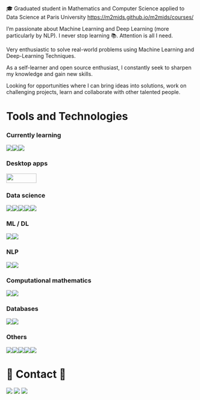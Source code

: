 🎓 Graduated student in Mathematics and Computer Science applied to Data Science at Paris University https://m2mids.github.io/m2mids/courses/

I’m passionate about Machine Learning and Deep Learning (more particularly by NLP). I never stop learning 📚. Attention is all I need.

Very enthusiastic to solve real-world problems using Machine Learning and Deep-Learning Techniques.

As a self-learner and open source enthusiast, I constantly seek to sharpen my knowledge and gain new skills.

Looking for opportunities where I can bring ideas into solutions, work on challenging projects, learn and collaborate with other talented people.

# Tools and Technologies

### Currently learning

<img src="https://img.shields.io/badge/TypeScript-3776AB?style=flat-square&logo=typescript&logoColor=white"/></a><img src="https://img.shields.io/badge/Amazon AWS-232F3E?style=flat-square&logo=Amazon%20AWS&logoColor=white"/></a><img src="https://img.shields.io/badge/React-F9AB00?style=flat-square&logo=react&logoColor=white"/></a>


### Desktop apps

<img src="https://img.shields.io/badge/Visual_Studio_Code-0078D4?style=for-the-badge&logo=visual%20studio%20code&logoColor=white" height="25px"  width="80px">

### Data science

<img src="https://img.shields.io/badge/Python-3776AB?style=flat-square&logo=python&logoColor=white"/></a><img src="https://img.shields.io/badge/Numpy-777BB4?style=flat-square&logo=numpy&logoColor=white"/></a><img src="https://img.shields.io/badge/Pandas-2C2D72?style=flat-square&logo=pandas&logoColor=white"/></a><img src="https://img.shields.io/badge/scikit_learn-F7931E??style=flat-square&logo=scikit-learn&logoColor=white"/></a><img src="https://img.shields.io/badge/Colab-F9AB00?style=flat-square&logo=googlecolab&logoColor=white"/></a>

### ML / DL

</a><img src="https://img.shields.io/badge/Pytorch-3776AB?style=flat-square&logo=pytorch&logoColor=white"/></a><img src="https://img.shields.io/badge/scikit_learn-F7931E?style=flat-square&logo=scikit-learn&logoColor=white"/>

### NLP

</a><img src="https://img.shields.io/badge/spaCy-2C2D72?style=flat-square&logo=spacy&logoColor=white"/></a><img src="https://img.shields.io/badge/HuggingFace-2C2D72?style=flat-square&logo=huggingface&logoColor=white"/>

### Computational mathematics

</a><img src="https://img.shields.io/badge/Python-3776AB?style=flat-square&logo=Python&logoColor=white"/></a><img src="https://img.shields.io/badge/Numpy-777BB4?style=flat-square&logo=Numpy&logoColor=white"/>


### Databases

</a><img src="https://img.shields.io/badge/Neo4j-339933?style=flat-square&logo=Neo4j&logoColor=white"/></a><img src="https://img.shields.io/badge/PostgreSQL-339933?style=flat-square&logo=PostgreSQL&logoColor=white"/>

### Others

<img src="https://img.shields.io/badge/C-00599C?style=flat-square&logo=c&logoColor=white"/></a><img src="https://img.shields.io/badge/C++-3766AB?style=flat-square&logo=c++&logoColor=white"/></a><img src="https://img.shields.io/badge/Java-339933?style=flat-square&logo=Java&logoColor=white"/></a><img src="https://img.shields.io/badge/Linux-A34F26?style=flat-square&logo=Linux&logoColor=white"/></a><img src="https://img.shields.io/badge/MacOs-00599C?style=flat-square&logo=MacOs&logoColor=white"/></a>
   
# 📧 Contact 📧

<a href="m.bousahih@gmail.com" target="_blank"><img src="https://img.shields.io/badge/Gmail-E34F26?style=flat-square&logo=Gmail&logoColor=white"/></a>
<a href="https://github.com/MohamedBsh" target="_blank"><img src="https://img.shields.io/badge/Github-232F3E?style=flat-square&logo=Github&logoColor=white"/></a>
<a href="https://www.linkedin.com/in/mohamed-amine-bousahih/" target="_blank"><img src="https://img.shields.io/badge/Linkedin-232F3E?style=flat-square&logo=Linkedin&logoColor=white"/></a>
